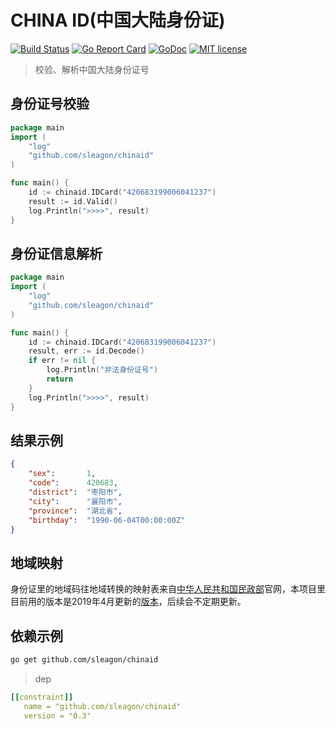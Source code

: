 # CHINA ID(中国大陆身份证)

[![Build Status](https://travis-ci.org/sleagon/chinaid.svg?branch=master)](https://travis-ci.org/sleagon/chinaid)  [![Go Report Card](https://goreportcard.com/badge/github.com/sleagon/chinaid)](https://goreportcard.com/report/github.com/sleagon/chinaid)  [![GoDoc](https://godoc.org/github.com/jinzhu/gorm?status.svg)](https://godoc.org/github.com/sleagon/chinaid)  [![MIT license](https://img.shields.io/badge/license-MIT-brightgreen.svg)](https://opensource.org/licenses/MIT)


> 校验、解析中国大陆身份证号

## 身份证号校验

```go
package main
import (
    "log"
    "github.com/sleagon/chinaid"
)

func main() {
    id := chinaid.IDCard("420683199006041237")
    result := id.Valid()
    log.Println(">>>>", result)
}
```


## 身份证信息解析

```go
package main
import (
    "log"
    "github.com/sleagon/chinaid"
)

func main() {
    id := chinaid.IDCard("420683199006041237")
    result, err := id.Decode()
    if err != nil {
        log.Println("非法身份证号")
        return
    }
    log.Println(">>>>", result)
}
```

## 结果示例

```json
{
    "sex":       1,
    "code":      420683,
    "district":  "枣阳市",
    "city":      "襄阳市",
    "province":  "湖北省",
    "birthday":  "1990-06-04T00:00:00Z"
}
```

## 地域映射

身份证里的地域码往地域转换的映射表来自[中华人民共和国民政部][1]官网，本项目里目前用的版本是2019年4月更新的[版本](http://www.mca.gov.cn/article/sj/xzqh/2019/201901-06/201905271021.html)，后续会不定期更新。

## 依赖示例

```bash
go get github.com/sleagon/chinaid
```

> dep

```yml
[[constraint]]
   name = "github.com/sleagon/chinaid"
   version = "0.3"
```

[1]: http://www.mca.gov.cn/